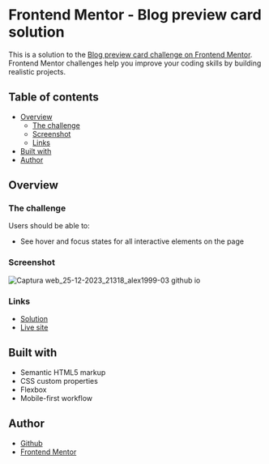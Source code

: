 # Frontend Mentor - Blog preview card solution

This is a solution to the [Blog preview card challenge on Frontend Mentor](https://www.frontendmentor.io/challenges/blog-preview-card-ckPaj01IcS). Frontend Mentor challenges help you improve your coding skills by building realistic projects. 

## Table of contents

  - [Overview](#overview)
    - [The challenge](#the-challenge)
    - [Screenshot](#screenshot)
    - [Links](#links)
  - [Built with](#built-with)
  - [Author](#author)

## Overview

### The challenge

Users should be able to:

- See hover and focus states for all interactive elements on the page

### Screenshot

![Captura web_25-12-2023_21318_alex1999-03 github io](https://github.com/Alex1999-03/blog-preview-card-main/assets/64668518/719cfee1-2798-4002-a9fd-fe6b73833378)

### Links

- [Solution](https://www.frontendmentor.io/solutions/blog-preview-card-with-html-and-css-ctjv320j4-)
- [Live site](https://alex1999-03.github.io/blog-preview-card-main)

## Built with

- Semantic HTML5 markup
- CSS custom properties
- Flexbox
- Mobile-first workflow

## Author

- [Github](https://github.com/Alex1999-03)
- [Frontend Mentor](https://www.frontendmentor.io/profile/Alex1999-03)
